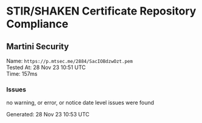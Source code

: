 # STIR/SHAKEN Certificate Repository Compliance

## Martini Security

Name: `https://p.mtsec.me/2884/SacIOBdzwOzt.pem`\
Tested At: 28 Nov 23 10:51 UTC\
Time: 157ms

### Issues

no warning, or error, or notice date level issues were found

Generated: 28 Nov 23 10:53 UTC
